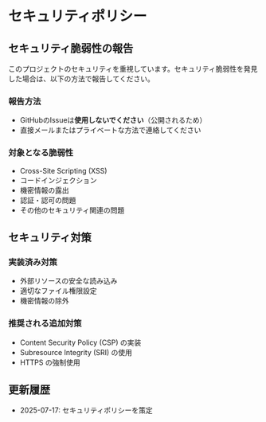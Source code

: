 # セキュリティポリシー

## セキュリティ脆弱性の報告

このプロジェクトのセキュリティを重視しています。セキュリティ脆弱性を発見した場合は、以下の方法で報告してください。

### 報告方法
- GitHubのIssueは**使用しないでください**（公開されるため）
- 直接メールまたはプライベートな方法で連絡してください

### 対象となる脆弱性
- Cross-Site Scripting (XSS)
- コードインジェクション
- 機密情報の露出
- 認証・認可の問題
- その他のセキュリティ関連の問題

## セキュリティ対策

### 実装済み対策
- 外部リソースの安全な読み込み
- 適切なファイル権限設定
- 機密情報の除外

### 推奨される追加対策
- Content Security Policy (CSP) の実装
- Subresource Integrity (SRI) の使用
- HTTPS の強制使用

## 更新履歴
- 2025-07-17: セキュリティポリシーを策定